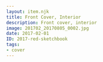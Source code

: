 ```yaml
---
layout: item.njk
title: Front Cover, Interior
description: Front cover, interior
image: 201702_20170805_0002.jpg
date: 2017-02-01
ID: 2017-red-sketchbook
tags:  
- cover
---
```

